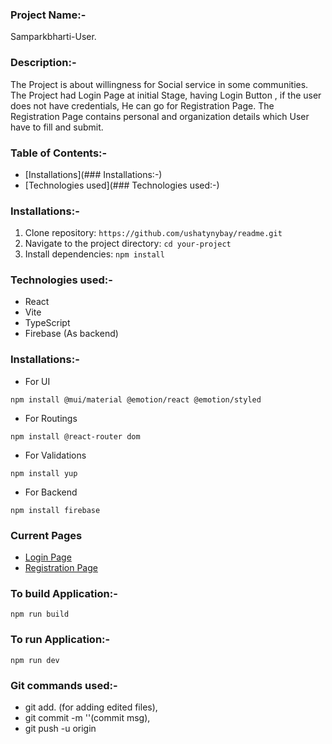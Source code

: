 ### Project Name:-
Samparkbharti-User. 

### Description:-
The Project is about willingness for Social service in some communities.
The Project had Login Page at initial Stage, having Login Button , if the user does not have credentials, He can go for Registration Page. The Registration Page contains personal and organization details which User have to fill and submit.


### Table of Contents:-
- [Installations](### Installations:-)
- [Technologies used](### Technologies used:-)


<!-- ### Cloned repository:-
``````
https://github.com/ushatynybay/readme.git
`````` -->

### Installations:-
1. Clone repository: ``````https://github.com/ushatynybay/readme.git``````
2. Navigate to the project directory: `````` cd your-project ``````
3. Install dependencies: `````` npm install ``````

### Technologies used:-
+ React
+ Vite
+ TypeScript
+ Firebase (As backend)



### Installations:-
+ For UI
``````
npm install @mui/material @emotion/react @emotion/styled 
``````
+ For Routings
``````
npm install @react-router dom 
``````
+ For Validations
``````
npm install yup 
``````
+ For Backend
``````
npm install firebase
``````

### Current Pages
+ [Login Page](https://partner.sampark365.com/)
+ [Registration Page](https://partner.sampark365.com/PartnerRegister)

### To build Application:-
``````
npm run build
``````

### To run Application:-
``````
npm run dev
``````

### Git commands used:-
+ git add. (for adding edited files),
+ git commit -m ''(commit msg),
+ git push -u origin <branch-name>

